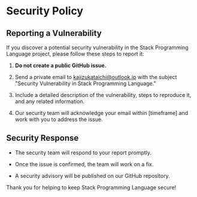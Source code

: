 # Security Policy

## Reporting a Vulnerability

If you discover a potential security vulnerability in the Stack Programming Language project, please follow these steps to report it:

1. **Do not create a public GitHub issue.**

2. Send a private email to [kajizukataichi@outlook.jp](mailto:kajizukataichi@outlook.jp) with the subject "Security Vulnerability in Stack Programming Language."

3. Include a detailed description of the vulnerability, steps to reproduce it, and any related information.

4. Our security team will acknowledge your email within [timeframe] and work with you to address the issue.

## Security Response

- The security team will respond to your report promptly.

- Once the issue is confirmed, the team will work on a fix.

- A security advisory will be published on our GitHub repository.

Thank you for helping to keep Stack Programming Language secure!
